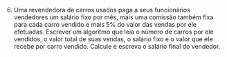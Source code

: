 6. Uma revendedora de carros usados paga a seus funcionários vendedores um salário fixo
por mês, mais uma comissão também fixa para cada carro vendido e mais 5% do valor das
vendas por ele efetuadas. Escrever um algoritmo que leia o número de carros por ele
vendidos, o valor total de suas vendas, o salário fixo e o valor que ele recebe por carro
vendido. Calcule e escreva o salário final do vendedor.
